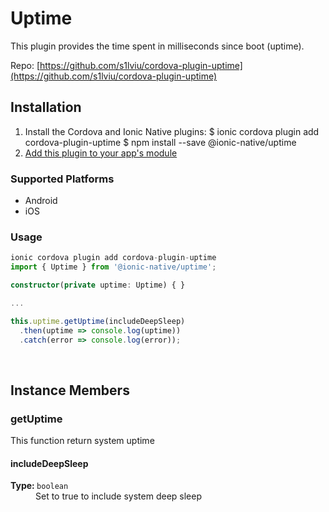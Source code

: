 # Uptime 


This plugin provides the time spent in milliseconds since boot (uptime).


Repo: [https://github.com/s1lviu/cordova-plugin-uptime](https://github.com/s1lviu/cordova-plugin-uptime)



## Installation 

<ol>
<li>Install the Cordova and Ionic Native plugins:
<code-block language="shell">$ ionic cordova plugin add cordova-plugin-uptime
$ npm install --save @ionic-native/uptime
</code-block>
</li>
<li><a href="/docs/native/#Add_Plugins_to_Your_App_Module">Add this plugin to your app's module</a></li>
</ol>



### Supported Platforms

* Android
* iOS




### Usage


```typescript
ionic cordova plugin add cordova-plugin-uptime
import { Uptime } from '@ionic-native/uptime';

constructor(private uptime: Uptime) { }

...

this.uptime.getUptime(includeDeepSleep)
  .then(uptime => console.log(uptime))
  .catch(error => console.log(error));

```




<p><br></p>

## Instance Members

### getUptime

This function return system uptime

<dl>
<dt><h4>includeDeepSleep</h4><strong>Type: </strong><code>boolean</code></dt>
<dd>Set to true to include system deep sleep</dd>
</dl>

<p><br></p>

